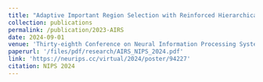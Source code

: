 ```yaml
---
title: "Adaptive Important Region Selection with Reinforced Hierarchical Search for Dense Object Detection"
collection: publications
permalink: /publication/2023-AIRS
date: 2024-09-01
venue: 'Thirty-eighth Conference on Neural Information Processing Systems'
paperurl: '/files/pdf/research/AIRS_NIPS_2024.pdf'
link: 'https://neurips.cc/virtual/2024/poster/94227'
citation: NIPS 2024
---
```



